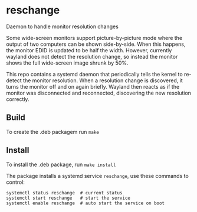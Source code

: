 # reschange
Daemon to handle monitor resolution changes

Some wide-screen monitors support picture-by-picture mode where the output of two computers can be shown side-by-side.
When this happens, the monitor EDID is updated to be half the width.  However, currently wayland does not detect the
resolution change, so instead the monitor shows the full wide-screen image shrunk by 50%.

This repo contains a systemd daemon that periodically tells the kernel to re-detect the monitor resolution.
When a resolution change is discovered, it turns the monitor off and on again briefly.  Wayland then reacts as if the
monitor was disconnected and reconnected, discovering the new resolution correctly.

## Build
To create the .deb packagem run `make`

## Install
To install the .deb package, run `make install`

The package installs a systemd service `reschange`, use these commands to control:
```
systemctl status reschange  # current status
systemctl start reschange   # start the service
systemctl enable reschange  # auto start the service on boot
```
